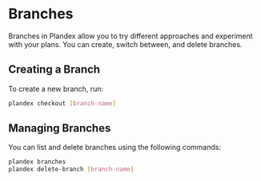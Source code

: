 # Branches

Branches in Plandex allow you to try different approaches and experiment with your plans. You can create, switch between, and delete branches.

## Creating a Branch

To create a new branch, run:

```bash
plandex checkout [branch-name]
```

## Managing Branches

You can list and delete branches using the following commands:

```bash
plandex branches
plandex delete-branch [branch-name]
```
